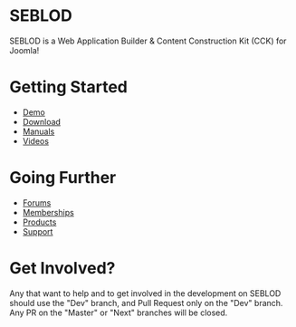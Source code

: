 SEBLOD
======

SEBLOD is a Web Application Builder &amp; Content Construction Kit (CCK) for Joomla!

Getting Started
======
- <a href="http://demo.seblod.com" target="_blank">Demo</a>
- <a href="http://www.seblod.com" target="_blank">Download</a>
- <a href="http://www.seblod.com/resources/manuals" target="_blank">Manuals</a>
- <a href="http://www.seblod.com/resources/videos" target="_blank">Videos</a>

Going Further
======
- <a href="http://www.seblod.com/community/forums" target="_blank">Forums</a>
- <a href="http://www.seblod.com/products/vip" target="_blank">Memberships</a>
- <a href="http://www.seblod.com/products" target="_blank">Products</a>
- <a href="http://www.seblod.com/enterprise/support" target="_blank">Support</a>

Get Involved?
======
Any that want to help and to get involved in the development on SEBLOD should use the "Dev" branch, and Pull Request only on the "Dev" branch. Any PR on the "Master" or "Next" branches will be closed.
